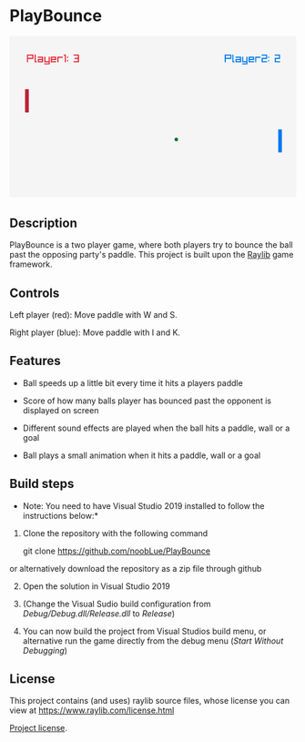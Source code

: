# PlayBounce

 ![Gameplay](https://github.com/noobLue/PlayBounce/blob/master/misc/PlayBounce.gif?raw=true)

## Description

PlayBounce is a two player game, where both players try to bounce the ball past the opposing party's paddle. This project is built upon the [Raylib](https://github.com/raysan5/raylib) game framework. 

## Controls

Left player (red): Move paddle with W and S.

Right player (blue): Move paddle with I and K.


## Features

- Ball speeds up a little bit every time it hits a players paddle

- Score of how many balls player has bounced past the opponent is displayed on screen

- Different sound effects are played when the ball hits a paddle, wall or a goal

- Ball plays a small animation when it hits a paddle, wall or a goal


## Build steps

* Note: You need to have Visual Studio 2019 installed to follow the instructions below:*


1. Clone the repository with the following command

    git clone https://github.com/noobLue/PlayBounce

or alternatively download the repository as a zip file through github

2. Open the solution in Visual Studio 2019

3. (Change the Visual Sudio build configuration from *Debug/Debug.dll/Release.dll* to *Release*)

4. You can now build the project from Visual Studios build menu, or alternative run the game directly from the debug menu (*Start Without Debugging*)

## License 	

This project contains (and uses) raylib source files, whose license you can view at https://www.raylib.com/license.html

[Project license](https://raw.githubusercontent.com/noobLue/PlayBounce/master/LICENSE.txt).